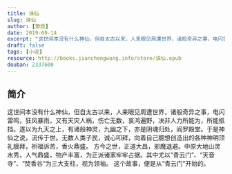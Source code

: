 ```yaml
---
title: 诛仙
slug: 诛仙
author: [箫鼎]
date: 2019-09-14
excerpt: "这世间本没有什么神仙，但自太古以来，人来眼见周遭世界，诸般奇异之事，电闪雷鸣，狂风暴雨，又有天灾人祸，伤亡无数，哀鸿遍野，决非人力所能为，所能抵挡。"
draft: false
tags: [小说]
resource: http://books.jianchengwang.info/store/诛仙.epub
douban: 2337600
---
```


## 简介

这世间本没有什么神仙，但自太古以来，人来眼见周遭世界，诸般奇异之事，电闪雷鸣，狂风暴雨，又有天灾人祸，伤亡无数，哀鸿遍野，决非人力所能为，所能抵挡。遂以为九天之上，有诸般神灵，九幽之下，亦是阴魂归处，阎罗殿堂。于是神仙之说，流传于世。无数人类子民，诚心叩拜，向着自己臆想创造出的各种神明顶礼膜拜，祈福诉苦，香火鼎盛。 方今之世，正道大昌，邪魔退避。中原大地山灵水秀，人气鼎盛，物产丰富，为正派诸家牢牢占据。其中尤以“青云门”、“天音寺”、“焚香谷”为三大支柱，视为领袖。 这个故事，便是从“青云门”开始的。

